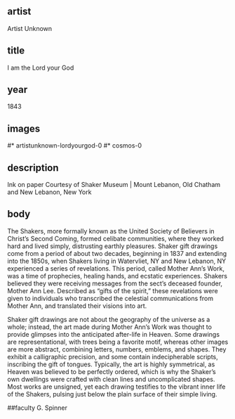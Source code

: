 ## artist
Artist Unknown

## title
I am the Lord your God

## year
1843 

## images
#* artistunknown-lordyourgod-0
#* cosmos-0

## description
Ink on paper 
Courtesy of Shaker Museum | Mount Lebanon, Old Chatham and New Lebanon, New York

## body
The Shakers, more formally known as the United Society of Believers in Christ’s Second Coming, formed celibate communities, where they worked hard and lived simply, distrusting earthly pleasures. Shaker gift drawings come from a period of about two decades, beginning in 1837 and extending into the 1850s, when Shakers living in Watervliet, NY and New Lebanon, NY experienced a series of revelations. This period, called Mother Ann’s Work, was a time of prophecies, healing hands, and ecstatic experiences. Shakers believed they were receiving messages from the sect’s deceased founder, Mother Ann Lee. Described as “gifts of the spirit,” these revelations were given to individuals who transcribed the celestial communications from Mother Ann, and translated their visions into art.

Shaker gift drawings are not about the geography of the universe as a whole; instead, the art made during Mother Ann’s Work was thought to provide glimpses into the anticipated after-life in Heaven. Some drawings are representational, with trees being a favorite motif, whereas other images are more abstract, combining letters, numbers, emblems, and shapes. They exhibit a calligraphic precision, and some contain indecipherable scripts, inscribing the gift of tongues. Typically, the art is highly symmetrical, as Heaven was believed to be perfectly ordered, which is why the Shaker’s own dwellings were crafted with clean lines and uncomplicated shapes. Most works are unsigned, yet each drawing testifies to the vibrant inner life of the Shakers, pulsing just below the plain surface of their simple living. 

##faculty
G. Spinner